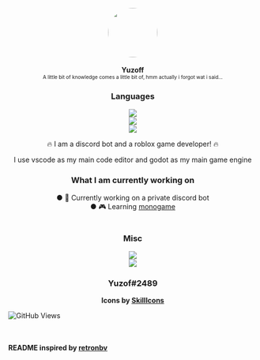 <p align="center">
  <img width="100" style="border-radius: 50%" src="https://media3.giphy.com/media/2FI59N7rpS0XEINtqm/giphy.gif?cid=790b7611e6d4c8277601b8ace48188426db8e65beea7cd84&rid=giphy.gif&ct=g">
  <br>
  <br>
  <b>Yuzoff</b>
  <br>
  <span style="font-size:10px;!important">A little bit of knowledge comes a little bit of, hmm actually i forgot wat i said...</span>
</p>


<div align="center">
  <h3>Languages</h1>
<img src="https://skillicons.dev/icons?i=js,html,css,cs"></img>
<br/>
<img src="https://skillicons.dev/icons?i=nodejs,java,dart,typescript"></img>
<br/>
<img src="https://skillicons.dev/icons?i=lua,python,cpp"></img>

🔥 I am a discord bot and a roblox game developer! 🔥
  
I use vscode as my main code editor
and godot as my main game engine

<h3>What I am currently working on</h1>
● 🤖 Currently working on a private discord bot
<br/>
● 🎮 Learning <a href="https://www.monogame.net/">monogame</a>
<br/>
<br/>
  <h3>Misc</h1>
<img src="https://skillicons.dev/icons?i=discord,heroku,blender,cloudflare"></img>
<br/>
<img src="https://skillicons.dev/icons?i=figma,gcp,maven,vscode,visualstudio,dotnet"></img>

<h3>Yuzof#2489</h3>
<b>Icons by <a href="https://skillicons.dev">SkillIcons</a></b>
<br/>
</div>

![GitHub Views](https://komarev.com/ghpvc/?username=LocalizedDod)

<br/>
<br/>
<b>README inspired by <a href="https://github.com/retronbv">retronbv</a>
